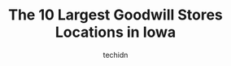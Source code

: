 ---
layout: ampstory
image: https://i0.wp.com/paketmu.com/wp-content/uploads/2023/06/goodwill-toledo-0-in-iowa-1686370090.jpeg?resize=640,853
author: techidn
featured: false
description: Explore the diverse Goodwill Store scene in Iowa, home to an incredible selection of 10 establishments catering to every taste. Whether youre in search of iconic favorites or undiscovered t
title: The 10 Largest Goodwill Stores Locations in Iowa
cover:
   title: The 10 Largest Goodwill Stores Locations in Iowa
   subtitle: RICKPATE
   background: https://paketmu.com/wp-content/uploads/2023/06/goodwill-toledo-0-in-iowa-1686370090.jpeg

pages: 
 - layout: thirds
   top: <h1>#1 Goodwill Cedar Rapids West</h1>
   bottom: "<p>Their mens bathroom is one of the cleanest Goodwill bathrooms Ive seen! Keep up the great work! Ive experienced friendly people here too. A good place to shop se</p>"
   background: https://paketmu.com/wp-content/uploads/2023/06/goodwill-toledo-1-in-iowa-1686370091.jpeg
   backgroundblur: true
 - layout: thirds
   top: <h1>#2 Goodwill Davenport</h1>
   bottom: "<p>Good wills are fun and exciting. You really never know what you might find in the aisle. The inventory changes daily and sometimes hourly!! Be ready to buy, because once </p>"
   background: https://paketmu.com/wp-content/uploads/2023/06/goodwill-toledo-2-in-iowa-1686370092.jpeg
   cta:
      link: https://paketmu.com/the-10-largest-goodwill-stores-locations-in-iowa/
      text: The 10 Largest Goodwill Stores Locations in Iowa
 - layout: thirds
   top: <h1>#3 Goodwill Coralville</h1>
   bottom: "<p>Ive enjoyed shopping at Goodwill because the staff are great, the store clean, and theres a great selection of items - this location in particular is one of my favorite</p>"
   background: https://paketmu.com/wp-content/uploads/2023/06/goodwill-toledo-3-in-iowa-1686370093.jpeg
   cta:
      link: https://paketmu.com/the-10-largest-goodwill-stores-locations-in-iowa/
      text: The 10 Largest Goodwill Stores Locations in Iowa
 - layout: thirds
   top: <h1>#4 Goodwill Iowa City</h1>
   bottom: "<p>445 US-6, Iowa City, IA 52240, United States</p>"
   background: https://images.unsplash.com/photo-1489648022186-8f49310909a0?ixlib=rb-4.0.3&ixid=MnwxMjA3fDB8MHxwaG90by1wYWdlfHx8fGVufDB8fHx8&auto=format&fit=crop&w=640&h=853&q=80
   cta:
      link: https://paketmu.com/the-10-largest-goodwill-stores-locations-in-iowa/
      text: The 10 Largest Goodwill Stores Locations in Iowa
 - layout: thirds
   top: <h1>#5 Goodwill Cedar Rapids East</h1>
   bottom: "<p>5520 Council St NE, Cedar Rapids, IA 52402, United States</p>"
   background: https://images.unsplash.com/photo-1597773150796-e5c14ebecbf5?ixlib=rb-4.0.3&ixid=MnwxMjA3fDB8MHxwaG90by1wYWdlfHx8fGVufDB8fHx8&auto=format&fit=crop&w=640&h=853&q=80
   cta:
      link: https://paketmu.com/the-10-largest-goodwill-stores-locations-in-iowa/
      text: The 10 Largest Goodwill Stores Locations in Iowa
 - layout: thirds
   top: <h1>#6 Goodwill of Central Iowa - Headquarters</h1>
   bottom: "<p>Main Entrance, 5355 NW 86th St, Johnston, IA 50131, United States</p>"
   background: https://images.unsplash.com/photo-1574169208507-84376144848b?ixlib=rb-4.0.3&ixid=MnwxMjA3fDB8MHxwaG90by1wYWdlfHx8fGVufDB8fHx8&auto=format&fit=crop&w=640&h=853&q=80
   cta:
      link: https://paketmu.com/the-10-largest-goodwill-stores-locations-in-iowa/
      text: The 10 Largest Goodwill Stores Locations in Iowa
 - layout: thirds
   top: <h1>#7 Goodwill Retail Store & Donation Center</h1>
   bottom: "<p>1850 Madison Ave, Council Bluffs, IA 51503, United States</p>"
   background: https://images.unsplash.com/photo-1599422314077-f4dfdaa4cd09?ixlib=rb-4.0.3&ixid=MnwxMjA3fDB8MHxwaG90by1wYWdlfHx8fGVufDB8fHx8&auto=format&fit=crop&w=640&h=853&q=80
   cta:
      link: https://paketmu.com/the-10-largest-goodwill-stores-locations-in-iowa/
      text: The 10 Largest Goodwill Stores Locations in Iowa
 - layout: thirds
   middle: Continue reading...
   background: https://images.unsplash.com/photo-1553949345-eb786bb3f7ba?ixlib=rb-4.0.3&ixid=MnwxMjA3fDB8MHxwaG90by1wYWdlfHx8fGVufDB8fHx8&auto=format&fit=crop&w=640&h=853&q=80
   cta:
      link: https://paketmu.com/the-10-largest-goodwill-stores-locations-in-iowa/
      text: The 10 Largest Goodwill Stores Locations in Iowa
      
---